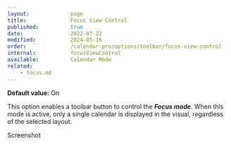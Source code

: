 ```yaml
---
layout:             page
title:              Focus View Control
published:          true
date:               2022-07-22
modified:           2024-05-16
order:              /calendar-pro/options/toolbar/focus-view-control
internal:           focusViewControl
available:          Calendar Mode
related:
    - focus.md
---
```

**Default value:** On

This option enables a toolbar button to control the ***Focus mode***. When this mode is active, only a single calendar is displayed in the visual, regardless of the selected layout.

<todo>Screenshot</todo>